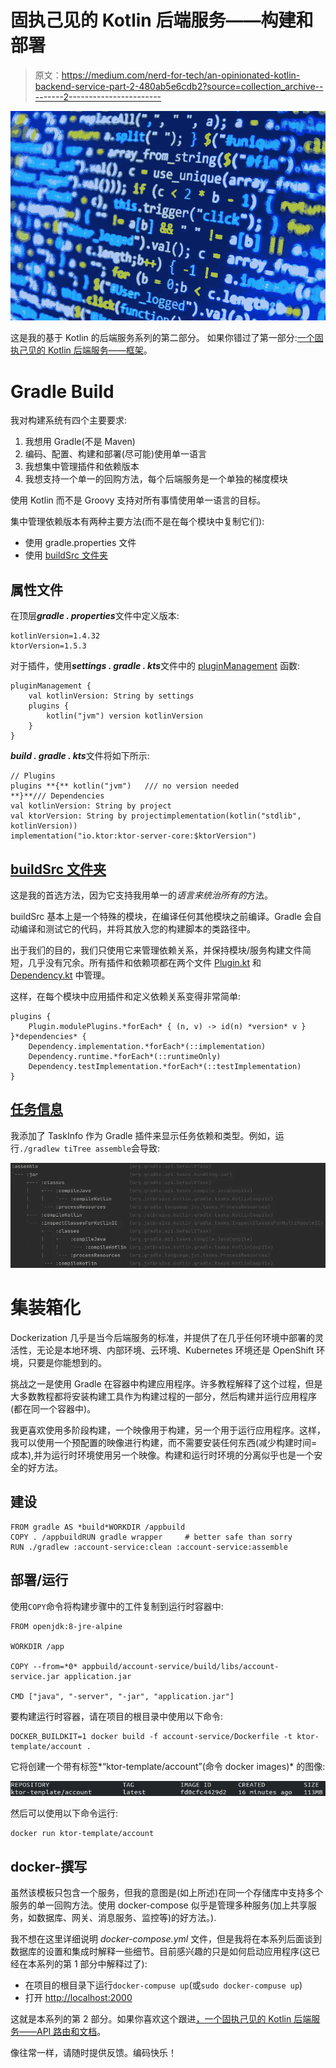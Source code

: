 # 固执己见的 Kotlin 后端服务——构建和部署

> 原文：<https://medium.com/nerd-for-tech/an-opinionated-kotlin-backend-service-part-2-480ab5e6cdb2?source=collection_archive---------2----------------------->

![](img/e462a9e2ece88ac80dcf07717b21b4e0.png)

这是我的基于 Kotlin 的后端服务系列的第二部分。
如果你错过了第一部分:[一个固执己见的 Kotlin 后端服务——框架](/p/87f814e3dffd)。

# Gradle Build

我对构建系统有四个主要要求:

1.  我想用 Gradle(不是 Maven)
2.  编码、配置、构建和部署(尽可能)使用单一语言
3.  我想集中管理插件和依赖版本
4.  我想支持一个单一的回购方法，每个后端服务是一个单独的梯度模块

使用 Kotlin 而不是 Groovy 支持对所有事情使用单一语言的目标。

集中管理依赖版本有两种主要方法(而不是在每个模块中复制它们):

*   使用 gradle.properties 文件
*   使用 [buildSrc 文件夹](https://docs.gradle.org/current/userguide/organizing_gradle_projects.html#sec:build_sources)

## 属性文件

在顶层***gradle . properties***文件中定义版本:

```
kotlinVersion=1.4.32
ktorVersion=1.5.3
```

对于插件，使用***settings . gradle . kts***文件中的 [pluginManagement](https://docs.gradle.org/current/userguide/plugins.html) 函数:

```
pluginManagement {
    val kotlinVersion: String by settings
    plugins {
        kotlin("jvm") version kotlinVersion
    }
}
```

***build . gradle . kts***文件将如下所示:

```
// Plugins
plugins **{** kotlin("jvm")   /// no version needed
**}**/// Dependencies
val kotlinVersion: String by project
val ktorVersion: String by projectimplementation(kotlin("stdlib", kotlinVersion))
implementation("io.ktor:ktor-server-core:$ktorVersion")
```

## [buildSrc 文件夹](https://docs.gradle.org/current/userguide/organizing_gradle_projects.html#sec:build_sources)

这是我的首选方法，因为它支持我用单一的*语言来统治所有的*方法。

buildSrc 基本上是一个特殊的模块，在编译任何其他模块之前编译。Gradle 会自动编译和测试它的代码，并将其放入您的构建脚本的类路径中。

出于我们的目的，我们只使用它来管理依赖关系，并保持模块/服务构建文件简短，几乎没有冗余。所有插件和依赖项都在两个文件 [Plugin.kt](https://github.com/1gravity/Ktor-Template/blob/main/buildSrc/src/main/kotlin/com/onegravity/Plugin.kt) 和 [Dependency.kt](https://github.com/1gravity/Ktor-Template/blob/main/buildSrc/src/main/kotlin/com/onegravity/Dependency.kt) 中管理。

这样，在每个模块中应用插件和定义依赖关系变得非常简单:

```
plugins {
    Plugin.modulePlugins.*forEach* { (n, v) -> id(n) *version* v }
}*dependencies* {
    Dependency.implementation.*forEach*(::implementation)
    Dependency.runtime.*forEach*(::runtimeOnly)
    Dependency.testImplementation.*forEach*(::testImplementation)
}
```

## [任务信息](https://gitlab.com/barfuin/gradle-taskinfo)

我添加了 TaskInfo 作为 Gradle 插件来显示任务依赖和类型。例如，运行`./gradlew tiTree assemble`会导致:

![](img/a88609ba6fcd8bf0e30b35bdcfbcb9b0.png)

# 集装箱化

Dockerization 几乎是当今后端服务的标准，并提供了在几乎任何环境中部署的灵活性，无论是本地环境、内部环境、云环境、Kubernetes 环境还是 OpenShift 环境，只要是你能想到的。

挑战之一是使用 Gradle 在容器中构建应用程序。许多教程解释了这个过程，但是大多数教程都将安装构建工具作为构建过程的一部分，然后构建并运行应用程序(都在同一个容器中)。

我更喜欢使用多阶段构建，一个映像用于构建，另一个用于运行应用程序。这样，我可以使用一个预配置的映像进行构建，而不需要安装任何东西(减少构建时间=成本),并为运行时环境使用另一个映像。构建和运行时环境的分离似乎也是一个安全的好方法。

## 建设

```
FROM gradle AS *build*WORKDIR /appbuild
COPY . /appbuildRUN gradle wrapper     # better safe than sorry
RUN ./gradlew :account-service:clean :account-service:assemble
```

## 部署/运行

使用`COPY`命令将构建步骤中的工件复制到运行时容器中:

```
FROM openjdk:8-jre-alpine

WORKDIR /app

COPY --from=*0* appbuild/account-service/build/libs/account-service.jar application.jar

CMD ["java", "-server", "-jar", "application.jar"]
```

要构建运行时容器，请在项目的根目录中使用以下命令:

```
DOCKER_BUILDKIT=1 docker build -f account-service/Dockerfile -t ktor-template/account .
```

它将创建一个带有标签*“ktor-template/account”(命令 docker images)* 的图像:

![](img/e59bb5e0dcd611dc6e2bb4374b4917bc.png)

然后可以使用以下命令运行:

```
docker run ktor-template/account
```

## docker-撰写

虽然该模板只包含一个服务，但我的意图是(如上所述)在同一个存储库中支持多个服务的单一回购方法。使用 docker-compose 似乎是管理多种服务(加上共享服务，如数据库、网关、消息服务、监控等)的好方法。).

我不想在这里详细说明 *docker-compose.yml* 文件，但是我将在本系列后面谈到数据库的设置和集成时解释一些细节。目前感兴趣的只是如何启动应用程序(这已经在本系列的第 1 部分中解释过了):

*   在项目的根目录下运行`docker-compuse up`(或`sudo docker-compuse up`)
*   打开 [http://localhost:2000](http://localhost:2000/)

这就是本系列的第 2 部分。如果你喜欢这个跟进[，一个固执己见的 Kotlin 后端服务——API 路由和文档](/p/1e4b02aa6245)。

像往常一样，请随时提供反馈。编码快乐！
